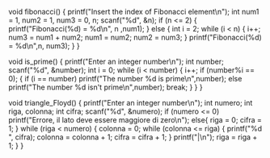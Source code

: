 void fibonacci() {
	printf("Insert the index of Fibonacci element\n");
	int num1 = 1, num2 = 1, num3 = 0, n;
	scanf("%d", &n);
	if (n <= 2) {
		printf("Fibonacci(%d) = %d\n", n ,num1);
	}
	else
	{
		int i = 2;
		while (i < n)
		{
			i++;
			num3 = num1 + num2;
			num1 = num2;
			num2 = num3;
			}
		printf("Fibonacci(%d) = %d\n",n, num3);
	 }
}

void is_prime() {
	printf("Enter an integer number\n");
	int number;
	scanf("%d", &number);
		int i = 0;
		while (i <	 number) {
			i++;
			if (number%i == 0);
			{
				if (i == number)
					printf("The number %d is prime\n",number);
				else
					printf("The number %d isn't prime\n",number);
				break;
			}
		}
}

void triangle_Floyd() {
	printf("Enter an integer number\n");
	int numero;
	int riga, colonna;
	int cifra;
	scanf("%d", &numero);
	if (numero <= 0)
		printf("Errore, il lato deve essere maggiore di zero\n");
	else{
		riga = 0;
		cifra = 1;
	}
	while (riga < numero)
	{
		colonna = 0; 
		while (colonna <= riga)
		{
			printf("%d ", cifra);
			colonna = colonna + 1;
			cifra = cifra + 1;
		}
		printf("|\n");
		riga = riga + 1;
	}
}
